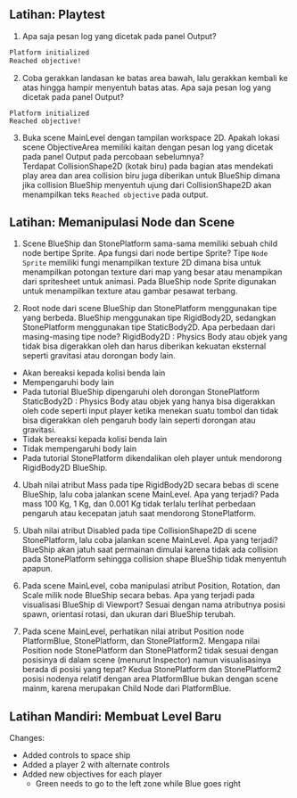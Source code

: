 ## Latihan: Playtest

1. Apa saja pesan log yang dicetak pada panel Output?
```cmd
Platform initialized
Reached objective!
```
2. Coba gerakkan landasan ke batas area bawah, lalu gerakkan kembali ke atas hingga hampir menyentuh batas atas. Apa saja pesan log yang dicetak pada panel Output?
```
Platform initialized
Reached objective!
```
3. Buka scene MainLevel dengan tampilan workspace 2D. Apakah lokasi scene ObjectiveArea memiliki kaitan dengan pesan log yang dicetak pada panel Output pada percobaan sebelumnya?  
  Terdapat CollisionShape2D (kotak biru) pada bagian atas mendekati play area dan area collision biru juga diberikan untuk BlueShip dimana jika collision BlueShip menyentuh ujung dari CollisionShape2D akan menampilkan teks `Reached objective` pada output.

## Latihan: Memanipulasi Node dan Scene

1. Scene BlueShip dan StonePlatform sama-sama memiliki sebuah child node bertipe Sprite. Apa fungsi dari node bertipe Sprite?
  Tipe `Node` `Sprite` memiliki fungi menampilkan texture 2D dimana bisa untuk menampilkan potongan texture dari map yang besar atau menampikan dari spritesheet untuk animasi. Pada BlueShip node Sprite digunakan untuk menampilkan texture atau gambar pesawat terbang.

2. Root node dari scene BlueShip dan StonePlatform menggunakan tipe yang berbeda. BlueShip menggunakan tipe RigidBody2D, sedangkan StonePlatform menggunakan tipe StaticBody2D. Apa perbedaan dari masing-masing tipe node?
RigidBody2D : Physics Body atau objek yang tidak bisa digerakkan oleh dan harus diberikan kekuatan eksternal seperti gravitasi atau dorongan body lain.
  - Akan bereaksi kepada kolisi benda lain
  - Mempengaruhi body lain
  - Pada tutorial BlueShip dipengaruhi oleh dorongan StonePlatform
StaticBody2D : Physics Body atau objek yang hanya bisa digerakkan oleh code seperti input player ketika menekan suatu tombol dan tidak bisa digerakkan oleh pengaruh body lain seperti dorongan atau gravitasi.
  - Tidak bereaksi kepada kolisi benda lain
  - Tidak mempengaruhi body lain
  - Pada tutorial StonePlatform dikendalikan oleh player untuk mendorong RigidBody2D BlueShip.

4. Ubah nilai atribut Mass pada tipe RigidBody2D secara bebas di scene BlueShip, lalu coba jalankan scene MainLevel. Apa yang terjadi?
Pada mass 100 Kg, 1 Kg, dan 0.001 Kg tidak terlalu terlihat perbedaan pengaruh atau kecepatan jatuh saat mendorong StonePlatform.

5. Ubah nilai atribut Disabled pada tipe CollisionShape2D di scene StonePlatform, lalu coba jalankan scene MainLevel. Apa yang terjadi?
BlueShip akan jatuh saat permainan dimulai karena tidak ada collision pada StonePlatform sehingga collision shape BlueShip tidak menyentuh apapun.

6. Pada scene MainLevel, coba manipulasi atribut Position, Rotation, dan Scale milik node BlueShip secara bebas. Apa yang terjadi pada visualisasi BlueShip di Viewport?
Sesuai dengan nama atributnya posisi spawn, orientasi rotasi, dan ukuran dari BlueShip terubah.

7. Pada scene MainLevel, perhatikan nilai atribut Position node PlatformBlue, StonePlatform, dan StonePlatform2. Mengapa nilai Position node StonePlatform dan StonePlatform2 tidak sesuai dengan posisinya di dalam scene (menurut Inspector) namun visualisasinya berada di posisi yang tepat?
Kedua StonePlatform dan StonePlatform2 posisi nodenya relatif dengan area PlatformBlue bukan dengan scene mainm, karena merupakan Child Node dari PlatformBlue.

## Latihan Mandiri: Membuat Level Baru
Changes: 
- Added controls to space ship 
- Added a player 2 with alternate controls
- Added new objectives for each player
    - Green needs to go to the left zone while Blue goes right